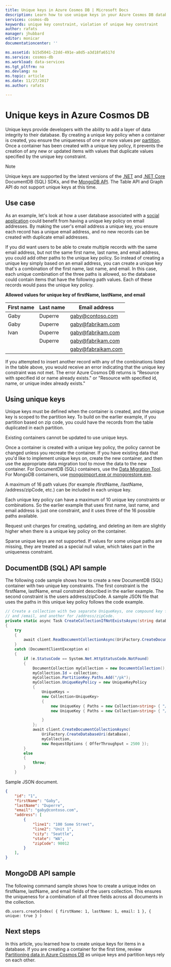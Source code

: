 ```yaml
---
title: Unique keys in Azure Cosmos DB | Microsoft Docs
description: Learn how to use unique keys in your Azure Cosmos DB database.
services: cosmos-db
keywords: unique key constraint, violation of unique key constraint
author: rafats
manager: jhubbard
editor: monicar
documentationcenter: ''

ms.assetid: b15d5041-22dd-491e-a8d5-a3d18fa6517d
ms.service: cosmos-db
ms.workload: data-services
ms.tgt_pltfrm: na
ms.devlang: na
ms.topic: article
ms.date: 11/27/2017
ms.author: rafats

---
```


# Unique keys in Azure Cosmos DB

Unique keys provide developers with the ability to add a layer of data integrity to their database. By creating a unique key policy when a container is created, you ensure the uniqueness of one or more values per [partition](partition-data.md). Once a container has been created with a unique key policy, it prevents the creation of any new or updated items with values that duplicate values specified by the unique key constraint.   

> [!NOTE]
> Unique keys are supported by the latest versions of the [.NET](documentdb-sdk-dotnet.md) and [.NET Core](documentdb-sdk-dotnet-core.md) DocumentDB (SQL) SDKs, and the [MongoDB API](mongodb-feature-support.md#unique-indexes). The Table API and Graph API do not support unique keys at this time. 
> 
>

## Use case

As an example, let's look at how a user database associated with a [social application](use-cases.md#web-and-mobile-applications) could benefit from having a unique key policy on email addresses. By making the user's email address a unique key, you ensure each record has a unique email address, and no new records can be created with duplicate email addresses. 

If you did want users to be able to create multiple records with the same email address, but not the same first name, last name, and email address, you could add other paths to the unique key policy. So instead of creating a unique key simply based on an email address, you can create a unique key that's a combination of the first name, last name, and email. In this case, each unique combination of the three paths is allowed, so the database could contain items that have the following path values. Each of these records would pass the unique key policy.  

**Allowed values for unique key of firstName, lastName, and email**

|First name|Last name|Email address|
|---|---|---|
|Gaby|Duperre|gaby@contoso.com |
|Gaby|Duperre|gaby@fabrikam.com|
|Ivan|Duperre|gaby@fabrikam.com|
|    |Duperre|gaby@fabrikam.com|
|    |       |gaby@fabraikam.com|

If you attempted to insert another record with any of the combinations listed in the table above, you would receive an error indicating that the unique key constraint was not met. The error Azure Cosmos DB returns is "Resource with specified id or name already exists." or "Resource with specified id, name, or unique index already exists." 

## Using unique keys

Unique keys must be defined when the container is created, and the unique key is scoped to the partition key. To build on the earlier example, if you partition based on zip code, you could have the records from the table duplicated in each partition.

Existing containers cannot be updated to use unique keys.

Once a container is created with a unique key policy, the policy cannot be changed unless you recreate the container. If you have existing data that you'd like to implement unique keys on, create the new container, and then use the appropriate data migration tool to move the data to the new container. For DocumentDB (SQL) containers, use the [Data Migration Tool](import-data.md). For MongoDB containers, use [mongoimport.exe or mongorestore.exe](mongodb-migrate.md).

A maximum of 16 path values (for example /firstName, /lastName, /address/zipCode, etc.) can be included in each unique key. 

Each unique key policy can have a maximum of 10 unique key constraints or combinations. So the earlier example that uses first name, last name, and email address is just one constraint, and it uses three of the 16 possible paths available. 

Request unit charges for creating, updating, and deleting an item are slightly higher when there is a unique key policy on the container. 

Sparse unique keys are not supported. If values for some unique paths are missing, they are treated as a special null value, which takes part in the uniqueness constraint.

## DocumentDB (SQL) API sample

The following code sample shows how to create a new DocumentDB (SQL) container with two unique key constraints. The first constraint is the firstName, lastName, email constraint described in the earlier example. The second constraint is the users address/zipCode. A sample JSON file that uses the paths in this unique key policy follows the code example. 

```csharp
// Create a collection with two separate UniqueKeys, one compound key for /firstName, /lastName,
// and /email, and another for /address/zipCode.
private static async Task CreateCollectionIfNotExistsAsync(string dataBase, string collection)
{
    try
    {
        await client.ReadDocumentCollectionAsync(UriFactory.CreateDocumentCollectionUri(dataBase, collection));
    }
    catch (DocumentClientException e)
    {
        if (e.StatusCode == System.Net.HttpStatusCode.NotFound)
        {
            DocumentCollection myCollection = new DocumentCollection();
            myCollection.Id = collection;
            myCollection.PartitionKey.Paths.Add("/pk");
            myCollection.UniqueKeyPolicy = new UniqueKeyPolicy
            {
                UniqueKeys =
                new Collection<UniqueKey>
                {
                    new UniqueKey { Paths = new Collection<string> { "/firstName" , "/lastName" , "/email" }}
                    new UniqueKey { Paths = new Collection<string> { "/address/zipCode" } },

                }
            };
            await client.CreateDocumentCollectionAsync(
                UriFactory.CreateDatabaseUri(dataBase),
                myCollection,
                new RequestOptions { OfferThroughput = 2500 });
        }
        else
        {
            throw;
        }
    }
```

Sample JSON document.

```json
{
    "id": "1",
    "firstName": "Gaby",
    "lastName": "Duperre",
    "email": "gaby@contoso.com",
    "address": [
        {            
            "line1": "100 Some Street",
            "line2": "Unit 1",
            "city": "Seattle",
            "state": "WA",
            "zipCode": 98012
        }
    ],
}
```
## MongoDB API sample

The following command sample shows how to create a unique index on firstName, lastName, and email fields of the users collection. This ensures the uniqueness for a combination of all three fields across all documents in the collection.

```
db.users.createIndex( { firstName: 1, lastName: 1, email: 1 }, { unique: true } )
```

## Next steps

In this article, you learned how to create unique keys for items in a database. If you are creating a container for the first time, review [Partitioning data in Azure Cosmos DB](partition-data.md) as unique keys and partition keys rely on each other. 


